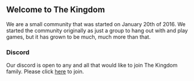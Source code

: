 ## Welcome to The Kingdom

 We are a small community that was started on January 20th of 2016. We started the community originally as just a group to hang out with and play games, but it has grown to be much, much more than that.

### Discord

Our discord is open to any and all that would like to join The Kingdom family. Please click [here](https://discord.gg/s3UPb9u) to join.
